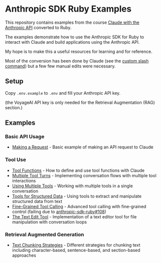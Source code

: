 # Anthropic SDK Ruby Examples

This repository contains examples from the course [Claude with the Anthropic API](https://anthropic.skilljar.com/claude-with-the-anthropic-api/) converted to Ruby.

The examples demonstrate how to use the Anthropic SDK for Ruby to interact with Claude and build applications using the Anthropic API.

My hope is to make this a useful resources for learning and for reference.

Most of the conversion has been done by Claude (see the [custom slash command](/.claude/commands/convert.md)) but a few few manual edits were necessary.

## Setup

Copy `.env.example` to `.env` and fill your Anthropic API key.

(the VoyageAI API key is only needed for the Retrieval Augmentation (RAG) section.)

## Examples

### Basic API Usage
- [Making a Request](03_accessing_claude_with_the_api/03_making_a_request/making_a_request.rb) - Basic example of making an API request to Claude

### Tool Use
- [Tool Functions](06_tool_use_with_claude/03_tool_functions/tool_functions.rb) - How to define and use tool functions with Claude
- [Multiple Tool Turns](06_tool_use_with_claude/08_implementing_multiple_turns/implementing_multiple_turns.rb) - Implementing conversation flows with multiple tool interactions
- [Using Multiple Tools](06_tool_use_with_claude/09_using_multiple_tools/using_multiple_tools.rb) - Working with multiple tools in a single conversation
- [Tools for Structured Data](06_tool_use_with_claude/11_tools_for_structured_data/tools_for_structured_data.rb) - Using tools to extract and manipulate structured data from text
- [Fine-Grained Tool Calling](06_tool_use_with_claude/12_fine_grained_tool_calling/fine_grained_tool_calling.rb) - Advanced tool calling with fine-grained control (failing due to [anthropic-sdk-ruby#108](https://github.com/anthropics/anthropic-sdk-ruby/issues/108))
- [The Text Edit Tool](06_tool_use_with_claude/13_the_text_edit_tool/the_text_edit_tool.rb) - Implementation of a text editor tool for file manipulation with conversation loops

### Retrieval Augmented Generation
- [Text Chunking Strategies](07_retrieval_augmented_generation/02_text_chunking_strategies/text_chunking_strategies.rb) - Different strategies for chunking text including character-based, sentence-based, and section-based approaches

